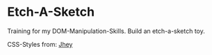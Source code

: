 # Etch-A-Sketch
Training for my DOM-Manipulation-Skills. Build an etch-a-sketch toy. 

CSS-Styles from:
[Jhey](https://codepen.io/jh3y/pen/PoGbxLp)



